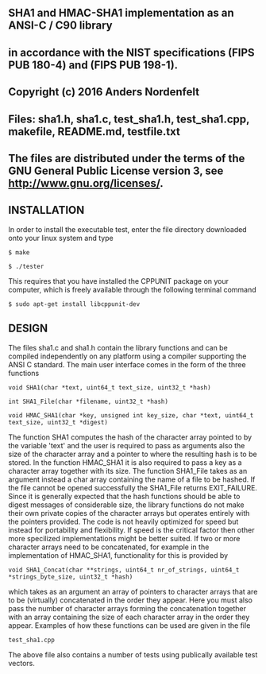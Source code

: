 ##  SHA1 and HMAC-SHA1 implementation as an ANSI-C / C90 library  
##  in accordance with the NIST specifications (FIPS PUB 180-4) and (FIPS PUB 198-1).
##
##  Copyright (c)  2016  Anders Nordenfelt
##
## 	Files: sha1.h, sha1.c, test_sha1.h, test_sha1.cpp, makefile, README.md, testfile.txt 
##
##  The files are distributed under the terms of the GNU General Public License version 3, see <http://www.gnu.org/licenses/>.


## INSTALLATION

In order to install the executable test, enter the file directory downloaded onto your linux system and type

    $ make

    $ ./tester

This requires that you have installed the CPPUNIT package on your computer, which is freely available through the following terminal command

    $ sudo apt-get install libcppunit-dev



## DESIGN

The files sha1.c and sha1.h contain the library functions and can be compiled independently on any platform using a compiler supporting the ANSI C standard. The main user interface comes in the form of the three functions

    void SHA1(char *text, uint64_t text_size, uint32_t *hash)

    int SHA1_File(char *filename, uint32_t *hash)

    void HMAC_SHA1(char *key, unsigned int key_size, char *text, uint64_t text_size, uint32_t *digest)

The function SHA1 computes the hash of the character array pointed to by the variable 'text' and the user is required to pass as arguments also the size of the character array and a pointer to where the resulting hash is to be stored. In the function HMAC_SHA1 it is also required to pass a key as a character array together with its size. The function SHA1_File takes as an argument instead a char array containing the name of a file to be hashed. If the file cannot be opened successfully the SHA1_File returns EXIT_FAILURE. Since it is generally expected that the hash functions should be able to digest messages of considerable size, the library functions do not make their own private copies of the character arrays but operates entirely with the pointers provided. The code is not heavily optimized for speed but instead for portability and flexibility. If speed is the critical factor then other more specilized implementations might be better suited. If two or more character arrays need to be concatenated, for example in the implementation of HMAC_SHA1, functionality for this is provided by

    void SHA1_Concat(char **strings, uint64_t nr_of_strings, uint64_t *strings_byte_size, uint32_t *hash)

which takes as an argument an array of pointers to character arrays that are to be (virtually) concatenated in the order they appear. Here you must also pass the number of character arrays forming the concatenation together with an array containing the size of each character array in the order they appear. Examples of how these functions can be used are given in the file 

    test_sha1.cpp

The above file also contains a number of tests using publically available test vectors. 
